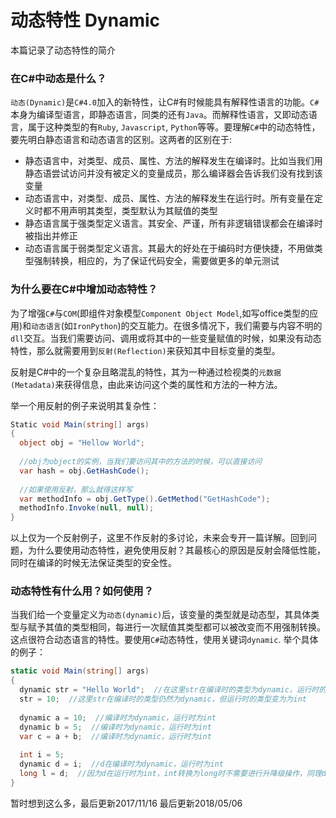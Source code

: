 # 动态特性 Dynamic
本篇记录了动态特性的简介

### 在C#中动态是什么？
`动态(Dynamic)`是`C#4.0`加入的新特性，让C#有时候能具有解释性语言的功能。`C#`本身为编译型语言，即静态语言，同类的还有`Java`。而解释性语言，又即动态语言，属于这种类型的有`Ruby`, `Javascript`, `Python`等等。要理解`C#`中的动态特性，要先明白静态语言和动态语言的区别。这两者的区别在于:

* 静态语言中，对类型、成员、属性、方法的解释发生在编译时。比如当我们用静态语尝试访问并没有被定义的变量成员，那么编译器会告诉我们没有找到该变量
* 动态语言中，对类型、成员、属性、方法的解释发生在运行时。所有变量在定义时都不用声明其类型，类型默认为其赋值的类型
* 静态语言属于强类型定义语言。其安全、严谨，所有非逻辑错误都会在编译时被指出并修正
* 动态语言属于弱类型定义语言。其最大的好处在于编码时方便快捷，不用做类型强制转换，相应的，为了保证代码安全，需要做更多的单元测试

### 为什么要在C#中增加动态特性？
为了增强`C#`与`COM`(即组件对象模型`Component Object Model`,如写office类型的应用)和`动态语言`(如`IronPython`)的交互能力。在很多情况下，我们需要与内容不明的`dll`交互。当我们需要访问、调用或将其中的一些变量赋值的时候，如果没有动态特性，那么就需要用到`反射(Reflection)`来获知其中目标变量的类型。

反射是C#中的一个复杂且略混乱的特性，其为一种通过检视类的`元数据(Metadata)`来获得信息，由此来访问这个类的属性和方法的一种方法。

举一个用反射的例子来说明其复杂性：
```c#
Static void Main(string[] args)
{
  object obj = "Hellow World";
  
  //obj为object的实例，当我们要访问其中的方法的时候，可以直接访问
  var hash = obj.GetHashCode();
  
  //如果使用反射，那么就得这样写
  var methodInfo = obj.GetType().GetMethod("GetHashCode");
  methodInfo.Invoke(null, null);
}
```
以上仅为一个反射例子，这里不作反射的多讨论，未来会专开一篇详解。回到问题，为什么要使用动态特性，避免使用反射？其最核心的原因是反射会降低性能，同时在编译的时候无法保证类型的安全性。

### 动态特性有什么用？如何使用？
当我们给一个变量定义为`动态(dynamic)`后，该变量的类型就是动态型，其具体类型与赋予其值的类型相同，每进行一次赋值其类型都可以被改变而不用强制转换。这点很符合动态语言的特性。要使用`C#`动态特性，使用关键词`dynamic`. 举个具体的例子：
```c#
static void Main(string[] args)
{
  dynamic str = "Hello World";  //在这里str在编译时的类型为dynamic，运行时的类型string
  str = 10;  //这里str在编译时的类型仍然为dynamic，但运行时的类型变为为int
  
  dynamic a = 10;  //编译时为dynamic，运行时为int
  dynamic b = 5;  //编译时为dynamic，运行时为int
  var c = a + b;  //编译时为dynamic，运行时为int
  
  int i = 5;
  dynamic d = i;  //d在编译时为dynamic，运行时为int
  long l = d;  //因为d在运行时为int，int转换为long时不需要进行升降级操作，同理d也不需要
}
```

暂时想到这么多，最后更新2017/11/16
最后更新2018/05/06
